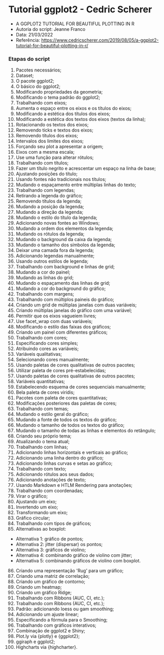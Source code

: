 # Tutorial ggplot2 - Cedric Scherer

- A GGPLOT2 TUTORIAL FOR BEAUTIFUL PLOTTING IN R
- Autoria do script: Jeanne Franco
- Data: 21/03/2022
- Referência: https://www.cedricscherer.com/2019/08/05/a-ggplot2-tutorial-for-beautiful-plotting-in-r/

### Etapas do script

1. Pacotes necessários;
2. Dataset;
3. O pacote ggplot2;
4. O básico do ggplot2;
5. Modificando propriedades da geometria;
6. Modificando o tema padrão do ggplot2;
7. Trabalhando com eixos;
8. Aumenta o espaço entre os eixos e os títulos do eixos;
9. Modificando a estética dos títulos dos eixos;
10. Modificando a estética dos textos dos eixos (textos da linha);
11. Rotacionando os textos dos eixos;
12. Removendo ticks e textos dos eixos;
13. Removendo títulos dos eixos;
14. Intervalos dos limites dos eixos;
15. Forçando seu plot a apresentar a origem;
16. Eixos com a mesma escala;
17. Use uma função para alterar rótulos;
18. Trabalhando com títulos;
19. Fazer um título negrito e acrescentar um espaço na linha de base;
20. Ajustando posições do título;
21. Usando fontes não tradicionais nos títulos;
22. Mudando o espaçamento entre múltiplas linhas do texto;
23. Trabalhando com legendas;
24. Retirando a legenda do gráfico;
25. Removendo títulos da legenda;
26. Mudando a posição da legenda;
27. Mudando a direção da legenda;
28. Mudando o estilo do título da legenda;
29. Adicionando novas fontes ao Windows;
30. Mudando a ordem dos elementos da legenda;
31. Mudando os rótulos da legenda;
32. Mudando o background da caixa da legenda;
33. Mudando o tamanho dos símbolos da legenda;
34. Deixar uma camada fora da legenda;
35. Adicionando legendas manualmente;
36. Usando outros estilos de legenda;
37. Trabalhando com background e linhas de grid;
38. Mudando a cor do painel;
39. Mudando as linhas do grid;
40. Mudando o espaçamento das linhas de grid;
41. Mudando a cor do background do gráfico;
42. Trabalhando com margens;
43. Trabalhando com múltiplos paineis do gráfico;
44. Criando um grid de múltiplas janelas com duas variáveis;
45. Criando múltiplas janelas do gráfico com uma variável;
46. Permitir que os eixos vagueiem livres;
47. Use facet_wrap com duas variáveis;
48. Modificando o estilo das faixas dos gráficos;
49. Criando um painel com diferentes gráficos;
50. Trabalhando com cores;
51. Especificando cores simples;
52. Atribuindo cores as variáveis;
53. Variáveis qualitativas;
54. Selecionando cores manualmente;
55. Usando paletas de cores qualitativas de outros pacotes;
56. Utilizar paleta de cores pré-estabelecidas;
57. Usando paletas de cores qualitativas de outros pacotes;
58. Variáveis quantitativas;
59. Estabelecendo esquema de cores sequenciais manualmente;
60. Bela paleta de cores viridis;
61. Pacotes com paleta de cores quantitativas;
62. Modificações posteriores das paletas de cores;
63. Trabalhando com temas;
64. Mudando o estilo geral do gráfico;
65. Mudando a fonte de todos os textos do gráfico;
66. Mudando o tamanho de todos os textos do gráfico;
67. Mudando o tamanho de todas as linhas e elementos do retângulo;
68. Criando seu próprio tema;
69. Atualizando o tema atual;
70. Trabalhando com linhas;
71. Adicionando linhas horizontais e verticais ao gráfico;
72. Adicionando uma linha dentro do gráfico;
73. Adicionando linhas curvas e setas ao gráfico;
74. Trabalhando com texto;
75. Adicionando rótulos aos seus dados;
76. Adicionando anotações de texto;
77. Usando Markdown e HTLM Rendering para anotações;
78. Trabalhando com coordenadas;
79. Virar o gráfico;
80. Ajustando um eixo;
81. Invertendo um eixo;
82. Transformando um eixo;
83. Gráfico circular;
84. Trabalhando com tipos de gráficos;
85. Alternativas ao boxplot:
- Alternativa 1: gráfico de pontos;
- Alternativa 2: jitter (dispersar) os pontos;
- Alternativa 3: gráficos de violino;
- Alternativa 4: combinando gráfico de violino com jitter;
- Alternativa 5: combinando gráficos de violino com boxplot.
86. Criando uma representação 'Rug' para um gráfico;
87. Criando uma matriz de correlação;
88. Criando um gráfico de contorno;
89. Criando um heatmap;
90. Criando um gráfico Ridge;
91. Trabalhando com Ribbons (AUC, CI, etc.);
92. Trabalhando com Ribbons (AUC, CI, etc.);
93. Padrão: adicionando loess ou gam smoothing;
94. Adicionando um ajuste linear;
95. Especificando a fórmula para o Smoothing;
96. Trabalhando com gráficos interativos;
97. Combinação de ggplot2 e Shiny;
98. Plot.ly via {plotly} e {ggplot2};
99. ggiraph e ggplot2;
100. Highcharts via {highcharter}.
